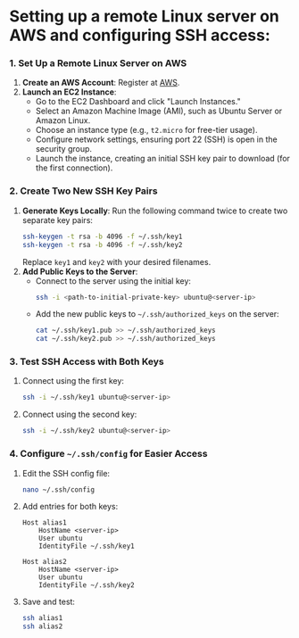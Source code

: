 # Setting up a remote Linux server on AWS and configuring SSH access:

### **1. Set Up a Remote Linux Server on AWS**
1. **Create an AWS Account**: Register at [AWS](https://aws.amazon.com/).
2. **Launch an EC2 Instance**:
   - Go to the EC2 Dashboard and click "Launch Instances."
   - Select an Amazon Machine Image (AMI), such as Ubuntu Server or Amazon Linux.
   - Choose an instance type (e.g., `t2.micro` for free-tier usage).
   - Configure network settings, ensuring port 22 (SSH) is open in the security group.
   - Launch the instance, creating an initial SSH key pair to download (for the first connection).

### **2. Create Two New SSH Key Pairs**
1. **Generate Keys Locally**:
   Run the following command twice to create two separate key pairs:
   ```bash
   ssh-keygen -t rsa -b 4096 -f ~/.ssh/key1
   ssh-keygen -t rsa -b 4096 -f ~/.ssh/key2
   ```
   Replace `key1` and `key2` with your desired filenames.
2. **Add Public Keys to the Server**:
   - Connect to the server using the initial key:
     ```bash
     ssh -i <path-to-initial-private-key> ubuntu@<server-ip>
     ```
   - Add the new public keys to `~/.ssh/authorized_keys` on the server:
     ```bash
     cat ~/.ssh/key1.pub >> ~/.ssh/authorized_keys
     cat ~/.ssh/key2.pub >> ~/.ssh/authorized_keys
     ```

### **3. Test SSH Access with Both Keys**
1. Connect using the first key:
   ```bash
   ssh -i ~/.ssh/key1 ubuntu@<server-ip>
   ```
2. Connect using the second key:
   ```bash
   ssh -i ~/.ssh/key2 ubuntu@<server-ip>
   ```

### **4. Configure `~/.ssh/config` for Easier Access**
1. Edit the SSH config file:
   ```bash
   nano ~/.ssh/config
   ```
2. Add entries for both keys:
   ```plaintext
   Host alias1
       HostName <server-ip>
       User ubuntu
       IdentityFile ~/.ssh/key1

   Host alias2
       HostName <server-ip>
       User ubuntu
       IdentityFile ~/.ssh/key2
   ```
3. Save and test:
   ```bash
   ssh alias1
   ssh alias2
   ```
